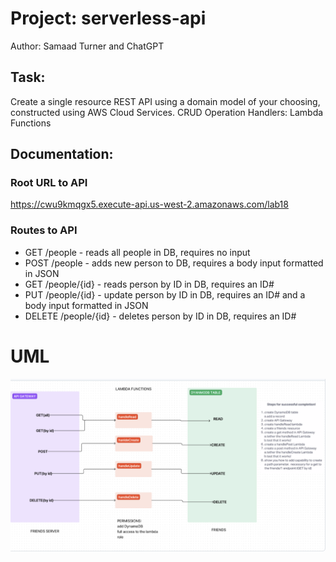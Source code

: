 # Project: serverless-api

Author: Samaad Turner and ChatGPT

## Task:

Create a single resource REST API using a domain model of your choosing, constructed using AWS Cloud Services. CRUD Operation Handlers: Lambda Functions

## Documentation:

 ### Root URL to API
https://cwu9kmqgx5.execute-api.us-west-2.amazonaws.com/lab18

### Routes to API
* GET /people - reads all people in DB, requires no input
* POST /people - adds new person to DB, requires a body input formatted in JSON
* GET /people/{id} - reads person by ID in DB, requires an ID#
* PUT /people/{id} - update person by ID in DB, requires an ID# and a body input formatted in JSON
* DELETE /people/{id} - deletes person by ID in DB, requires an ID#
  
# UML
![UML](<Screenshot 2023-10-11 at 11.51.08 PM.png>)

